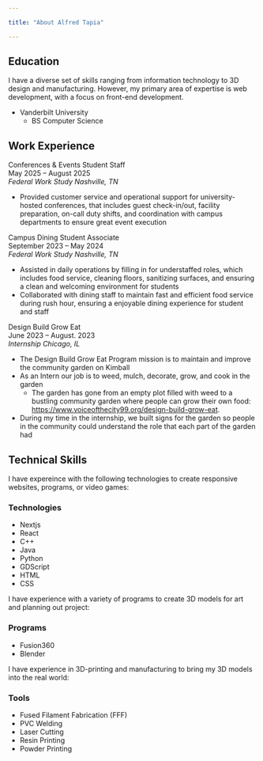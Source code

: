 ```yaml
---

title: "About Alfred Tapia"

---
```


## Education

I have a diverse set of skills ranging from information technology to 3D design and manufacturing. However, my primary area of expertise is web development, with a focus on front-end development.

* Vanderbilt University
  * BS Computer Science

## Work Experience
Conferences & Events Student Staff	              
May 2025 – August 2025               
*Federal Work Study Nashville, TN*
* Provided customer service and operational support for university-hosted conferences, that includes guest check-in/out, facility preparation, on-call duty shifts, and coordination with campus departments to ensure great event execution

Campus Dining Student Associate	              
September 2023 – May 2024                 
*Federal Work Study Nashville, TN*
* Assisted in daily operations by filling in for understaffed roles, which includes food service, cleaning floors, sanitizing surfaces, and ensuring a clean and welcoming environment for students
* Collaborated with dining staff to maintain fast and efficient food service during rush hour, ensuring a enjoyable dining experience for student and staff

Design Build Grow Eat                 
June 2023 – August. 2023                 
*Internship Chicago, IL*
* The Design Build Grow Eat Program mission is to maintain and improve the community garden on Kimball
* As an Intern our job is to weed, mulch, decorate, grow, and cook in the garden
  * The garden has gone from an empty plot filled with weed to a bustling community garden where people can grow their own food: https://www.voiceofthecity99.org/design-build-grow-eat.
* During my time in the internship, we built signs for the garden so people in the community could understand
the role that each part of the garden had


## Technical Skills

I have expereince with the following technologies to create responsive websites, programs, or video games:

### Technologies
* Nextjs
* React
* C++
* Java
* Python
* GDScript
* HTML
* CSS

I have experience with a variety of programs to create 3D models for art and planning out project:

### Programs
* Fusion360
* Blender

I have experience in 3D-printing and manufacturing to bring my 3D models into the real world:

### Tools
* Fused Filament Fabrication (FFF)
* PVC Welding
* Laser Cutting 
* Resin Printing
* Powder Printing

